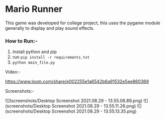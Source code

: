 # **Mario Runner**

This game was developed for college project, this uses the pygame module generally to display and play sound effects.

### How to Run:-

1. Install python and pip
2. run `pip install -r requirements.txt`
3. `python main_file.py`


Video:-

https://www.loom.com/share/e002255e1a6542b6a91532e5ee860369

Screenshots:-

![](screenshots/Desktop Screenshot 2021.08.29 - 13.55.06.89.png)
![](screenshots/Desktop Screenshot 2021.08.29 - 13.55.11.26.png)
![](screenshots/Desktop Screenshot 2021.08.29 - 13.55.13.35.png)
